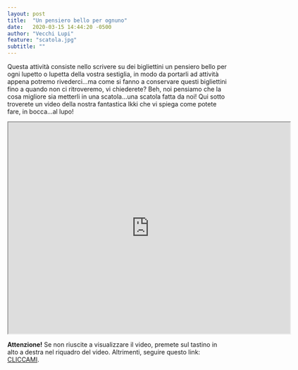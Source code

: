 ```yaml
---
layout: post
title:  "Un pensiero bello per ognuno"
date:   2020-03-15 14:44:20 -0500
author: "Vecchi Lupi"
feature: "scatola.jpg"
subtitle: ""
---
```

<p>
Questa attività consiste nello scrivere su dei bigliettini un pensiero bello per ogni lupetto o lupetta della vostra sestiglia, in modo da portarli ad attività appena potremo rivederci...ma come si fanno a conservare questi bigliettini fino a quando non ci ritroveremo, vi chiederete? Beh, noi pensiamo che la cosa migliore sia metterli in una scatola...una scatola fatta da noi! Qui sotto troverete un video della nostra fantastica Ikki che vi spiega come potete fare, in bocca...al lupo!
</p>

<div align="center">
<iframe src="https://drive.google.com/file/d/1j1BDJJ55FJv-eLYMGaoHYOanhaQrxY8A/preview" width="640" height="480"></iframe>
</div>

<b>Attenzione!</b> Se non riuscite a visualizzare il video, premete sul tastino in alto a destra nel riquadro del video. Altrimenti, seguire questo link: <a href="https://drive.google.com/file/d/1j1BDJJ55FJv-eLYMGaoHYOanhaQrxY8A/view" target="_blank">CLICCAMI</a>.</p>

[jekyll-docs]: https://jekyllrb.com/docs/home
[jekyll-gh]:   https://github.com/jekyll/jekyll
[jekyll-talk]: https://talk.jekyllrb.com/
